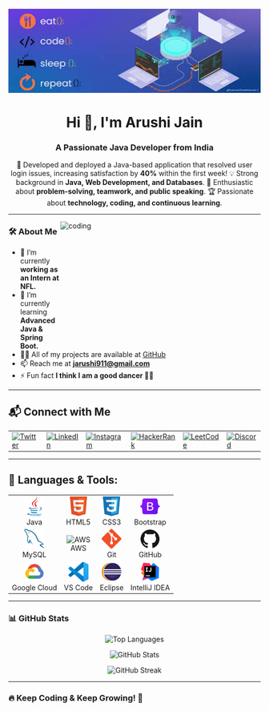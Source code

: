 ![logo](https://github.com/arujain15/arujain15/blob/main/resized_banner.jpg)

<h1 align="center">Hi 👋, I'm Arushi Jain</h1>
<h3 align="center">A Passionate Java Developer from India</h3>

<p align="center">
🚀 Developed and deployed a Java-based application that resolved user login issues, increasing satisfaction by <b>40%</b> within the first week!  
💡 Strong background in <b>Java, Web Development, and Databases</b>.  
🎯 Enthusiastic about <b>problem-solving, teamwork, and public speaking</b>.  
🏆 Passionate about <b>technology, coding, and continuous learning</b>.  
</p>

---

<img align="right" alt="coding" width="400" height ="250" src="https://media.tenor.com/IF2JdxzmyN4AAAAj/coding-girl.gif">

### **🛠 About Me**
- 🔭 I’m currently **working as an Intern at NFL.**
- 🌱 I’m currently learning **Advanced Java & Spring Boot.**
- 👨‍💻 All of my projects are available at [GitHub](https://github.com/arujain15)
- 📫 Reach me at **jarushi911@gmail.com**
- ⚡ Fun fact **I think I am a good dancer 💃🏻**

---

## **📬 Connect with Me**

<table align="center">
  <tr>
    <td><a href="https://twitter.com/@jain_arushiii" target="_blank"><img src="https://img.shields.io/badge/Twitter-1DA1F2?style=for-the-badge&logo=twitter&logoColor=white" alt="Twitter"/></a></td>
    <td><a href="https://linkedin.com/in/arushi-jain-418792259/" target="_blank"><img src="https://img.shields.io/badge/LinkedIn-0077B5?style=for-the-badge&logo=linkedin&logoColor=white" alt="LinkedIn"/></a></td>
    <td><a href="https://instagram.com/jain_aru15" target="_blank"><img src="https://img.shields.io/badge/Instagram-E4405F?style=for-the-badge&logo=instagram&logoColor=white" alt="Instagram"/></a></td>
    <td><a href="https://www.hackerrank.com/jarushi911" target="_blank"><img src="https://img.shields.io/badge/HackerRank-2EC866?style=for-the-badge&logo=hackerrank&logoColor=white" alt="HackerRank"/></a></td>
    <td><a href="https://www.leetcode.com/arushi_03" target="_blank"><img src="https://img.shields.io/badge/LeetCode-FFA116?style=for-the-badge&logo=leetcode&logoColor=white" alt="LeetCode"/></a></td>
    <td><a href="https://discord.gg/arushijain_18815" target="_blank"><img src="https://img.shields.io/badge/Discord-5865F2?style=for-the-badge&logo=discord&logoColor=white" alt="Discord"/></a></td>
  </tr>
</table>



---

## 🚀 Languages & Tools:

<table align="center">
  <tr>
    <td align="center"><img src="https://raw.githubusercontent.com/devicons/devicon/master/icons/java/java-original.svg" alt="Java" width="40" height="40"/><br>Java</td>
    <td align="center"><img src="https://raw.githubusercontent.com/devicons/devicon/master/icons/html5/html5-original.svg" alt="HTML5" width="40" height="40"/><br>HTML5</td>
    <td align="center"><img src="https://raw.githubusercontent.com/devicons/devicon/master/icons/css3/css3-original.svg" alt="CSS3" width="40" height="40"/><br>CSS3</td>
    <td align="center"><img src="https://raw.githubusercontent.com/devicons/devicon/master/icons/bootstrap/bootstrap-original.svg" alt="Bootstrap" width="40" height="40"/><br>Bootstrap</td>
  </tr>
  <tr>
    <td align="center"><img src="https://raw.githubusercontent.com/devicons/devicon/master/icons/mysql/mysql-original.svg" alt="MySQL" width="40" height="40"/><br>MySQL</td>
    <td align="center"><img src="https://upload.wikimedia.org/wikipedia/commons/9/93/Amazon_Web_Services_Logo.svg" alt="AWS" width="40" height="40"/><br>AWS</td>
    <td align="center"><img src="https://raw.githubusercontent.com/devicons/devicon/master/icons/git/git-original.svg" alt="Git" width="40" height="40"/><br>Git</td>
    <td align="center"><img src="https://raw.githubusercontent.com/devicons/devicon/master/icons/github/github-original.svg" alt="GitHub" width="40" height="40"/><br>GitHub</td>
  </tr>
  <tr>
    <td align="center"><img src="https://raw.githubusercontent.com/devicons/devicon/master/icons/googlecloud/googlecloud-original.svg" alt="Google Cloud" width="40" height="40"/><br>Google Cloud</td>
    <td align="center"><img src="https://raw.githubusercontent.com/devicons/devicon/master/icons/vscode/vscode-original.svg" alt="VS Code" width="40" height="40"/><br>VS Code</td>
    <td align="center"><img src="https://raw.githubusercontent.com/devicons/devicon/master/icons/eclipse/eclipse-original.svg" alt="Eclipse" width="40" height="40"/><br>Eclipse</td>
    <td align="center"><img src="https://raw.githubusercontent.com/devicons/devicon/master/icons/intellij/intellij-original.svg" alt="IntelliJ IDEA" width="40" height="40"/><br>IntelliJ IDEA</td>
  </tr>
</table>







---

### **📊 GitHub Stats**
<p align="center">
  <img src="https://github-readme-stats.vercel.app/api/top-langs?username=arujain15&show_icons=true&locale=en&layout=compact" alt="Top Languages" />
</p>

<p align="center">
  <img src="https://github-readme-stats.vercel.app/api?username=arujain15&show_icons=true&locale=en" alt="GitHub Stats" />
</p>

<p align="center">
  <img src="https://github-readme-streak-stats.herokuapp.com/?user=arujain15&" alt="GitHub Streak" />
</p>

---

### **🔥 Keep Coding & Keep Growing! 🚀**
